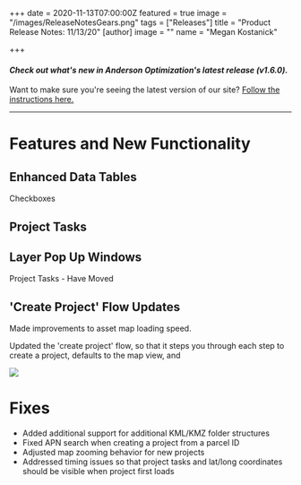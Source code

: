 +++
date = 2020-11-13T07:00:00Z
featured = true
image = "/images/ReleaseNotesGears.png"
tags = ["Releases"]
title = "Product Release Notes: 11/13/20"
[author]
image = ""
name = "Megan Kostanick"

+++
#### _Check out what's new in Anderson Optimization's latest release (v1.6.0)._

Want to make sure you're seeing the latest version of our site? [Follow the instructions here.](https://docs.andersonopt.com/Prospect/VersionReleaseNotes/latestversion/ "Get Latest Version")

***

# **Features and New Functionality**

## Enhanced Data Tables

Checkboxes

## Project Tasks

## Layer Pop Up Windows

Project Tasks - Have Moved

## 'Create Project' Flow Updates

Made improvements to asset map loading speed. 

Updated the 'create project' flow, so that it steps you through each step to create a project, defaults to the map view, and 

![](/images/create_project_form_1.png)

# Fixes

* Added additional support for additional KML/KMZ folder structures
* Fixed APN search when creating a project from a parcel ID
* Adjusted map zooming behavior for new projects
* Addressed timing issues so that project tasks and lat/long coordinates should be visible when project first loads